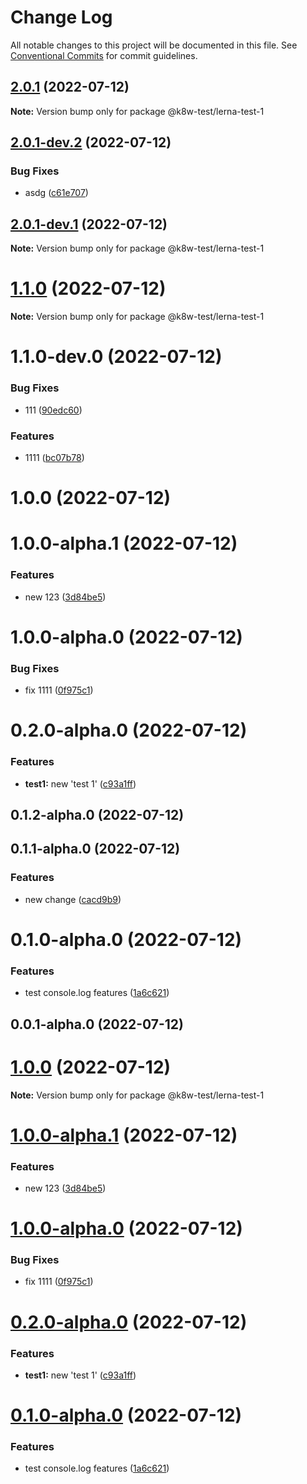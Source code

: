 # Change Log

All notable changes to this project will be documented in this file.
See [Conventional Commits](https://conventionalcommits.org) for commit guidelines.

## [2.0.1](https://github.com/k8w/lerna-test/compare/v2.0.1-dev.2...v2.0.1) (2022-07-12)

**Note:** Version bump only for package @k8w-test/lerna-test-1





## [2.0.1-dev.2](https://github.com/k8w/lerna-test/compare/v2.0.1-dev.1...v2.0.1-dev.2) (2022-07-12)


### Bug Fixes

* asdg ([c61e707](https://github.com/k8w/lerna-test/commit/c61e70757e7cc6e39497ba78ce59831ced319854))





## [2.0.1-dev.1](https://github.com/k8w/lerna-test/compare/v2.0.1-dev.0...v2.0.1-dev.1) (2022-07-12)

**Note:** Version bump only for package @k8w-test/lerna-test-1





# [1.1.0](https://github.com/k8w/lerna-test/compare/@k8w-test/lerna-test-1@1.1.0-dev.0...@k8w-test/lerna-test-1@1.1.0) (2022-07-12)

**Note:** Version bump only for package @k8w-test/lerna-test-1





# 1.1.0-dev.0 (2022-07-12)


### Bug Fixes

* 111 ([90edc60](https://github.com/k8w/lerna-test/commit/90edc60b32a100660c3dc00b5140ca6ca7dfa682))


### Features

* 1111 ([bc07b78](https://github.com/k8w/lerna-test/commit/bc07b785ea60166991b824b38cac552715ab221b))



# 1.0.0 (2022-07-12)



# 1.0.0-alpha.1 (2022-07-12)


### Features

* new 123 ([3d84be5](https://github.com/k8w/lerna-test/commit/3d84be5df030a5c85b89489450a6bb93936610ce))



# 1.0.0-alpha.0 (2022-07-12)


### Bug Fixes

* fix 1111 ([0f975c1](https://github.com/k8w/lerna-test/commit/0f975c1cb8afb41d46cac044f047b612302cf3e9))



# 0.2.0-alpha.0 (2022-07-12)


### Features

* **test1:** new 'test 1' ([c93a1ff](https://github.com/k8w/lerna-test/commit/c93a1ff2342fb2a610b87aa2e5543486b6491eaf))



## 0.1.2-alpha.0 (2022-07-12)



## 0.1.1-alpha.0 (2022-07-12)


### Features

* new change ([cacd9b9](https://github.com/k8w/lerna-test/commit/cacd9b9f30173d4389a5c49499771f8fffc13482))



# 0.1.0-alpha.0 (2022-07-12)


### Features

* test console.log features ([1a6c621](https://github.com/k8w/lerna-test/commit/1a6c6212570d0ace04c994d51ea78399ae13111a))



## 0.0.1-alpha.0 (2022-07-12)





# [1.0.0](https://github.com/k8w/lerna-test/compare/v1.0.0-alpha.1...v1.0.0) (2022-07-12)

**Note:** Version bump only for package @k8w-test/lerna-test-1






# [1.0.0-alpha.1](https://github.com/k8w/lerna-test/compare/v1.0.0-alpha.0...v1.0.0-alpha.1) (2022-07-12)


### Features

* new 123 ([3d84be5](https://github.com/k8w/lerna-test/commit/3d84be5df030a5c85b89489450a6bb93936610ce))





# [1.0.0-alpha.0](https://github.com/k8w/lerna-test/compare/v0.2.0-alpha.0...v1.0.0-alpha.0) (2022-07-12)


### Bug Fixes

* fix 1111 ([0f975c1](https://github.com/k8w/lerna-test/commit/0f975c1cb8afb41d46cac044f047b612302cf3e9))





# [0.2.0-alpha.0](https://github.com/k8w/lerna-test/compare/v0.1.2-alpha.0...v0.2.0-alpha.0) (2022-07-12)


### Features

* **test1:** new 'test 1' ([c93a1ff](https://github.com/k8w/lerna-test/commit/c93a1ff2342fb2a610b87aa2e5543486b6491eaf))





# [0.1.0-alpha.0](https://github.com/k8w/lerna-test/compare/v0.0.1-alpha.0...v0.1.0-alpha.0) (2022-07-12)


### Features

* test console.log features ([1a6c621](https://github.com/k8w/lerna-test/commit/1a6c6212570d0ace04c994d51ea78399ae13111a))
